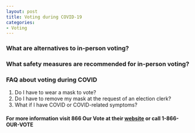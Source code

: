 ```yaml
---
layout: post
title: Voting during COVID-19
categories:
- Voting 
---
```

### What are alternatives to in-person voting?
### What safety measures are recommended for in-person voting?
### FAQ about voting during COVID
1. Do I have to wear a mask to vote?
2. Do I have to remove my mask at the request of an election clerk?
3. What if I have COVID or COVID-related symptoms?
#### For more information visit 866 Our Vote at their [website](https://866ourvote.org/state/texas/) or call 1-866-OUR-VOTE 


